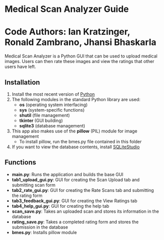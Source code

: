 # Medical Scan Analyzer Guide
# Code Authors: Ian Kratzinger, Ronald Zambrano, Jhansi Bhaskarla

Medical Scan Analyzer is a Python GUI that can be used to upload medical images.
Users can then rate these images and view the ratings that other users have left.

## Installation
1. Install the most recent version of [Python](https://www.python.org/downloads/)
2. The following modules in the standard Python library are used:
   * **os** (operating system interfacing)
   * **sys** (system-specific functions)
   * **shutil** (file management)
   * **tkinter** (GUI building)
   * **sqlite3** (database management)
3. This app also makes use of the **pillow** (PIL) module for image management
   * To install pillow, run the bmes.py file contained in this folder
4. If you want to view the database contents, install [SQLiteStudio](https://github.com/pawelsalawa/sqlitestudio/releases/tag/3.3.3)

## Functions

* **main.py**: Runs the application and builds the base GUI
* **tab1\_upload\_gui.py**: GUI for creating the Scan Upload tab and submitting scan form
* **tab2\_rate\_gui.py**: GUI for creating the Rate Scans tab and submitting the rating form
* **tab3\_feedback\_gui.py**: GUI for creating the View Ratings tab
* **tab4\_help\_gui.py**: GUI for creating the help tab
* **scan\_save.py**: Takes an uploaded scan and stores its information in the database
* **rating\_save.py**: Takes a completed rating form and stores the submission in the database
* **bmes.py**: Installs pillow module
